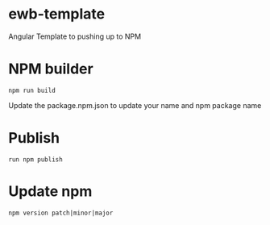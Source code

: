 # ewb-template
Angular Template to pushing up to NPM

# NPM builder
```
npm run build
```
Update the package.npm.json to update your name and npm package name

# Publish
```
run npm publish
```

# Update npm
```
npm version patch|minor|major
```
